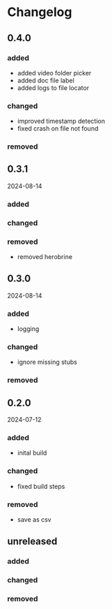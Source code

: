 # Changelog
## 0.4.0
### added
 - added video folder picker
 - added doc file label
 - added logs to file locator
### changed
 - improved timestamp detection
 - fixed crash on file not found
### removed

## 0.3.1
2024-08-14
### added
### changed
### removed
 - removed herobrine

## 0.3.0
2024-08-14
### added
 - logging

### changed
 - ignore missing stubs

### removed

## 0.2.0
2024-07-12

### added
 - inital build

### changed
- fixed build steps
### removed
- save as csv

## unreleased

### added
### changed
### removed

